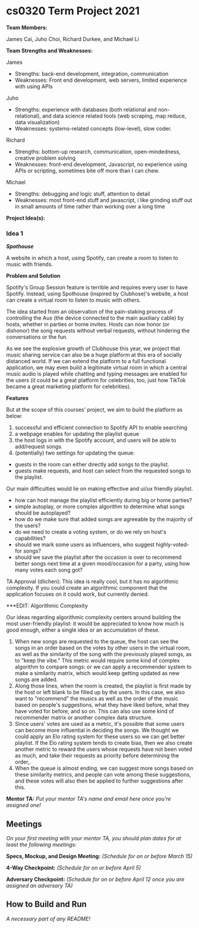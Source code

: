 # cs0320 Term Project 2021

**Team Members:** 

James Cai, Juho Choi, Richard Durkee, and Michael Li

**Team Strengths and Weaknesses:**

James
- Strengths: back-end development, integration, communication
- Weaknesses: Front end development, web servers, limited experience with using APIs

Juho
- Strengths: experience with databases (both relational and non-relational), and data science related tools (web scraping, map reduce, data visualization)
- Weaknesses: systems-related concepts (low-level), slow coder.

Richard
- Strengths: bottom-up research, communication, open-mindedness, creative problem solving
- Weaknesses: front-end development, Javascript, no experience using APIs or scripting, sometimes bite off more than I can chew.

Michael
- Strengths: debugging and logic stuff, attention to detail
- Weaknesses: most front-end stuff and javascript, i like grinding stuff out in small amounts of time rather than working over a long time

**Project Idea(s):**
### Idea 1

***Spothouse***

A website in which a host, using Spotify, can create a room to listen to music with friends.

****Problem and Solution****

Spotify's Group Session feature is terrible and requires every user to have Spotify. Instead, using Spothouse (inspired by Clubhose)'s website, a host can create a virtual room to listen to music with others. 

The idea started from an observation of the pain-staking process of controlling the Aux (the device connected to the main auxiliary cable) by hosts, whether in parties or home invites. Hosts can now honor (or dishonor) the song requests without verbal requests, without hindering the conversations or the fun.

As we see the explosive growth of Clubhouse this year, we project that music sharing service can also be a huge platform at this era of socially distanced world. If we can extend the platform to a full functional application, we may even build a legitimate virtual room in which a central music audio is played while chatting and typing messages are enabled for the users (it could be a great platform for celebrities, too, just how TikTok became a great marketing platform for celebrities).

****Features****

But at the scope of this courses' project, we aim to build the platform as below:

1. successful and efficient connection to Spotify API to enable searching
2. a webpage enables for updating the playlist queue
3. the host logs in with the Spotify account, and users will be able to add/request songs.
3. (potentially) two settings for updating the queue:
- guests in the room can either directly add songs to the playlist.
- guests make requests, and host can select from the requested songs to the playlist.

Our main difficulties would lie on making effective and ui/ux friendly playlist.
- how can host manage the playlist efficiently during big or home parties?
- simple autoplay, or more complex algorithm to determine what songs should be autoplayed?
- how do we make sure that added songs are agreeable by the majority of the users? 
- do we need to create a voting system, or do we rely on host's capabilities? 
- should we mark some users as influencers, who suggest highly-voted-for songs?
- should we save the playlist after the occasion is over to recommend better songs next time at a given mood/occasion for a party, using how many votes each song got?

TA Approval (dlichen): This idea is really cool, but it has no algorithmic complexity. If you could create an algorithmic component that the application focuses on it could work, but currently denied. 

***EDIT: Algorithmic Complexity

Our ideas regarding algorithmic complexity centers around building the most user-friendly playlist: it would be appreciated to know how much is good enough, either a single idea or an accumulation of these.

1. When new songs are requested to the queue, the host can see the songs in an order based on the votes by other users in the virtual room, as well as the similarity of the song with the previously played songs, as to "keep the vibe." This metric would require some kind of complex algorithm to compare songs: or we can apply a recommender system to make a similarity matrix, which would keep getting updated as new songs are added.
2. Along those lines, when the room is created, the playlist is first made by the host or left blank to be filled up by the users. In this case, we also want to "recommend" the musics as well as the order of the music based on people's suggestions, what they have liked before, what they have voted for before, and so on. This can also use some kind of recommender matrix or another complex data structure.
3. Since users' votes are used as a metric, it's possible that some users can become more influential in deciding the songs. We thought we could apply an Elo rating system for these users so we can get better playlist. If the Elo rating system tends to create bias, then we also create another metric to reward the users whose requests have not been voted as much, and take their requests as priority before determining the order,.
4. When the queue is almost ending, we can suggest more songs based on these similarity metrics, and people can vote among these suggestions, and these votes will also then be applied to further suggestions after this.


**Mentor TA:** _Put your mentor TA's name and email here once you're assigned one!_

## Meetings
_On your first meeting with your mentor TA, you should plan dates for at least the following meetings:_

**Specs, Mockup, and Design Meeting:** _(Schedule for on or before March 15)_

**4-Way Checkpoint:** _(Schedule for on or before April 5)_

**Adversary Checkpoint:** _(Schedule for on or before April 12 once you are assigned an adversary TA)_

## How to Build and Run
_A necessary part of any README!_
